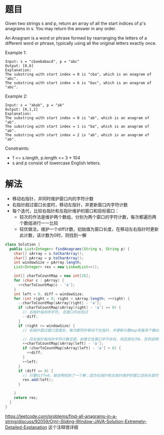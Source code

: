 
#  题目
Given two strings s and p, return an array of all the start indices of p's anagrams in s. You may return the answer in any order.

An Anagram is a word or phrase formed by rearranging the letters of a different word or phrase, typically using all the original letters exactly once.

Example 1:
```
Input: s = "cbaebabacd", p = "abc"
Output: [0,6]
Explanation:
The substring with start index = 0 is "cba", which is an anagram of "abc".
The substring with start index = 6 is "bac", which is an anagram of "abc".
```
Example 2:
```
Input: s = "abab", p = "ab"
Output: [0,1,2]
Explanation:
The substring with start index = 0 is "ab", which is an anagram of "ab".
The substring with start index = 1 is "ba", which is an anagram of "ab".
The substring with start index = 2 is "ab", which is an anagram of "ab".
```
Constraints:

- 1 <= s.length, p.length <= 3 * 104
- s and p consist of lowercase English letters.

# 解法
- 移动右指针，并同时维护窗口内的字符计数
- 右指针超过窗口长度时，移动左指针，并更新窗口内字符计数
- 每个迭代，比较右指针和左指针维护的窗口和目标窗口：
  - 较次的作法是维护两个数组，分别为两个窗口的字符计数，每次都遍历两个数组进行一一比较
  - 较优做法，维护一个diff计数，初始值为窗口长度，在移动左右指针时更新此计数，该计数为0时，则找到一解

```java
class Solution {
  public List<Integer> findAnagrams(String s, String p) {
    char[] sArray = s.toCharArray();
    char[] pArray = p.toCharArray();
    int windowSize = pArray.length;
    List<Integer> res = new LinkedList<>();

    int[] charToCountMap = new int[26];
    for (char c : pArray) {
      ++charToCountMap[c - 'a'];
    }
    int left = 0, diff = windowSize;
    for (int right = 0; right < sArray.length; ++right) {
      --charToCountMap[sArray[right] - 'a'];
      if (charToCountMap[sArray[right] - 'a'] >= 0) {
        // 右指针指向的字符, 在窗口中出现过
        --diff;
      }
      if (right >= windowSize) {
        // 右指针超过窗口宽度后，每次都同步移动下左指针，并更新计数map和差异个数diff

        // 将左指针指向的字符计数还原，如果它在窗口中不存在，则还原后为0，否则说明之前在窗口中出现过，需要把diff也增加1
        ++charToCountMap[sArray[left] - 'a'];
        if (charToCountMap[sArray[left] - 'a'] > 0) {
          ++diff;
        }
        ++left;
      }
      if (diff == 0) {
        // 只要diff=0，就说明找到了一个解；因为右指针和左指针维护的窗口没到长度时，不可能出现diff=0；之后右指针和左指针之差一直等于窗口长度
        res.add(left);
      }

    }
    return res;
  }
}
```

https://leetcode.com/problems/find-all-anagrams-in-a-string/discuss/92059/O(n)-Sliding-Window-JAVA-Solution-Extremely-Detailed-Explanation
这个注释很详细
